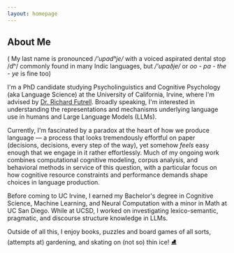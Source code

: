 ```yaml
---
layout: homepage
---
```


## About Me

( My last name is pronounced  */'upadʰje/* with a voiced aspirated dental stop /dʰ/ commonly found in many Indic languages, but */'upaðje/* or *oo - pa - the - ye* is fine too) 

I'm a PhD candidate studying Psycholinguistics and Cognitive Psychology (aka Language Science) at the University of California, Irvine, where I'm advised by [Dr. Richard Futrell](https://www.socsci.uci.edu/~rfutrell/). Broadly speaking, I'm interested in understanding the representations and mechanisms underlying language use in humans and Large Language Models (LLMs). 

Currently, I'm fascinated by a paradox at the heart of how we produce language — a process that looks tremendously effortful on paper (decisions, decisions, every step of the way), yet somehow *feels* easy enough that we engage in it rather effortlessly. Much of my ongoing work combines computational cognitive modeling, corpus analysis, and behavioral methods in service of this question, with a particular focus on how cognitive resource constraints and performance demands shape choices in language production. 

Before coming to UC Irvine, I earned my Bachelor's degree in Cognitive Science, Machine Learning, and Neural Computation with a minor in Math at UC San Diego. While at UCSD, I worked on investigating lexico-semantic, pragmatic, and discourse structure knowledge in LLMs. 

Outside of all this, I enjoy books, puzzles and board games of all sorts, (attempts at) gardening, and skating on (not so) thin ice! ⛸️
